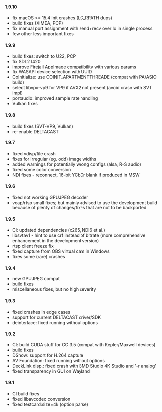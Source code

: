 #### 1.9.10

* fix macOS >= 15.4 init crashes (LC_RPATH dups)
* build fixes (XIMEA, PCP)
* fix manual port assignment with send+recv over lo in single process
* few other less important fixes

#### 1.9.9

* build fixes: switch to U22, PCP
* fix SDL2 I420
* improve Firejail AppImage compatibility with various params
* fix WASAPI device selection with UUID
* CoInitialize: use COINIT_APARTMENTTHREADE (compat with PA/ASIO build)
* select libvpx-vp9 for VP9 if AVX2 not present (avoid crasn with SVT impl)
* portaudio: improved sample rate handling
* Vulkan fixes

#### 1.9.8

* build fixes (SVT-VP9, Vulkan)
* re-enable DELTACAST

#### 1.9.7

* fixed vdisp/file crash
* fixes for irregular (eg. odd) image widths
* added warnings for potentially wrong configs (alsa, R-S audio)
* fixed some color conversion
* NDI fixes - reconnect, 16-bit YCbCr blank if produced in MSW

#### 1.9.6

* fixed not working GPUJPEG decoder
* vcap/rtsp small fixes; but mainly advised to use the development build
because of plenty of changes/fixes that are not to be backported

#### 1.9.5

* CI: updated dependencies (x265, NDI6 et al.)
* libsvtav1 - hint to use crf instead of bitrate (more comprehensive enhancement in the development version)
* rtsp client freeze fix
* fixed capture from OBS virtual cam in Windows
* fixes some (rare) crashes

#### 1.9.4

* new GPUJPEG compat
* build fixes
* miscellaneous fixes, but no high severity

#### 1.9.3

* fixed crashes in edge cases
* support for current DELTACAST driver/SDK
* deinterlace: fixed running without options

#### 1.9.2

* CI: build CUDA stuff for CC 3.5 (compat with Kepler/Maxwell devices)
* build fixes
* DShow: support for H.264 capture
* AV Foundation: fixed running without options
* DeckLink disp.: fixed crash with BMD Studio 4K Studio and '-r analog'
* fixed transparency in GUI on Wayland

#### 1.9.1

* CI build fixes
* fixed libavcodec conversion
* fixed testcard:size=4k (option parse)
